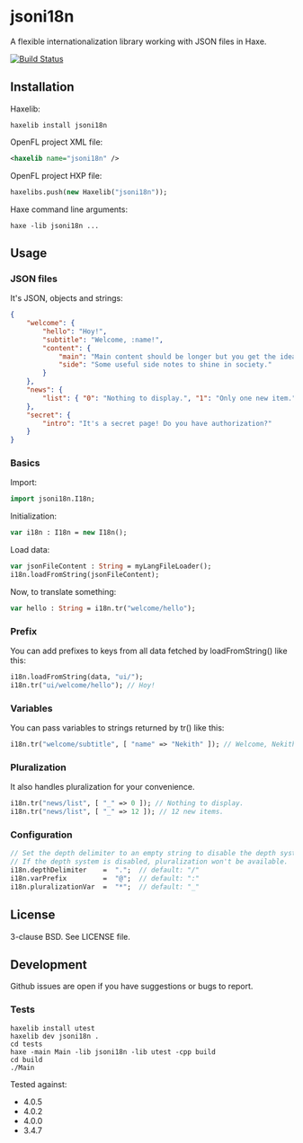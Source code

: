 # jsoni18n

A flexible internationalization library working with JSON files in Haxe.

[![Build Status](https://travis-ci.org/Nekith/jsoni18n.svg?branch=master)](https://travis-ci.org/Nekith/jsoni18n)

## Installation

Haxelib:

```
haxelib install jsoni18n
```

OpenFL project XML file:

```xml
<haxelib name="jsoni18n" />
```

OpenFL project HXP file:

```haxe
haxelibs.push(new Haxelib("jsoni18n"));
```

Haxe command line arguments:

```
haxe -lib jsoni18n ...
```

## Usage

### JSON files

It's JSON, objects and strings:

```json
{
    "welcome": {
        "hello": "Hoy!",
        "subtitle": "Welcome, :name!",
        "content": {
            "main": "Main content should be longer but you get the idea.",
            "side": "Some useful side notes to shine in society."
        }
    },
    "news": {
        "list": { "0": "Nothing to display.", "1": "Only one new item.", "_": ":_ new items." }
    },
    "secret": {
        "intro": "It's a secret page! Do you have authorization?"
    }
}
```

### Basics

Import:

```haxe
import jsoni18n.I18n;
```

Initialization:

```haxe
var i18n : I18n = new I18n();
```

Load data:

```haxe
var jsonFileContent : String = myLangFileLoader();
i18n.loadFromString(jsonFileContent);
```

Now, to translate something:

```haxe
var hello : String = i18n.tr("welcome/hello");
```

### Prefix

You can add prefixes to keys from all data fetched by loadFromString() like this:

```haxe
i18n.loadFromString(data, "ui/");
i18n.tr("ui/welcome/hello"); // Hoy!
```

### Variables

You can pass variables to strings returned by tr() like this:

```haxe
i18n.tr("welcome/subtitle", [ "name" => "Nekith" ]); // Welcome, Nekith!
```

### Pluralization

It also handles pluralization for your convenience.

```haxe
i18n.tr("news/list", [ "_" => 0 ]); // Nothing to display.
i18n.tr("news/list", [ "_" => 12 ]); // 12 new items.
```

### Configuration

```haxe
// Set the depth delimiter to an empty string to disable the depth system entirely.
// If the depth system is disabled, pluralization won't be available.
i18n.depthDelimiter    =  ".";  // default: "/"
i18n.varPrefix         =  "@";  // default: ":"
i18n.pluralizationVar  =  "*";  // default: "_"
```

## License

3-clause BSD. See LICENSE file.

## Development

Github issues are open if you have suggestions or bugs to report.

### Tests

```
haxelib install utest
haxelib dev jsoni18n .
cd tests
haxe -main Main -lib jsoni18n -lib utest -cpp build
cd build
./Main
```

Tested against:

* 4.0.5
* 4.0.2
* 4.0.0
* 3.4.7
